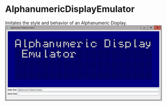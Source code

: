 # AlphanumericDisplayEmulator
Imitates the style and behavior of an Alphanumeric Display.
![alt text](AlphanumericDisplayEmulator.jpg)